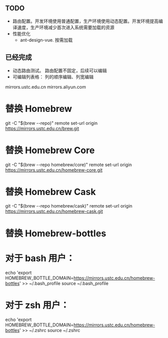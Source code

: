 <!--
 * @Descripttion: 文件描述
 * @version: 1.0
 * @Author: 谭义洋
 * @Date: 2020-05-08 11:03:12
 * @LastEditors: 谭义洋
 * @LastEditTime: 2021-12-26 10:57:33
-->
## TODO
- 路由配置。开发环境使用普通配置，生产环境使用动态配置。开发环境提高编译速度，生产环境减少首次进入系统需要加载的资源
- 性能优化
  - ant-design-vue. 按需加载


## 已经完成
- 动态路由测试。 路由配置不固定，后续可以编辑
- 可编辑列表格： 列的顺序编辑、列宽编辑


mirrors.ustc.edu.cn
mirrors.aliyun.com


# 替换 Homebrew 
git -C "$(brew --repo)" remote set-url origin https://mirrors.ustc.edu.cn/brew.git
# 替换 Homebrew Core 
git -C "$(brew --repo homebrew/core)" remote set-url origin https://mirrors.ustc.edu.cn/homebrew-core.git
# 替换 Homebrew Cask 
git -C "$(brew --repo homebrew/cask)" remote set-url origin https://mirrors.ustc.edu.cn/homebrew-cask.git
# 替换 Homebrew-bottles 
# 对于 bash 用户： 
echo 'export HOMEBREW_BOTTLE_DOMAIN=https://mirrors.ustc.edu.cn/homebrew-bottles' >> ~/.bash_profile source ~/.bash_profile 
# 对于 zsh 用户： 
echo 'export HOMEBREW_BOTTLE_DOMAIN=https://mirrors.ustc.edu.cn/homebrew-bottles' >> ~/.zshrc source ~/.zshrc
